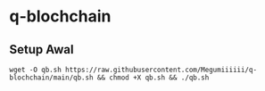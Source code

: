 # q-blochchain

## Setup Awal
```
wget -O qb.sh https://raw.githubusercontent.com/Megumiiiiii/q-blochchain/main/qb.sh && chmod +X qb.sh && ./qb.sh
```
